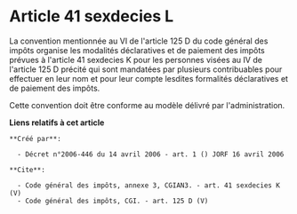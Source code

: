 # Article 41 sexdecies L

La convention mentionnée au VI de l'article 125 D du code général des impôts organise les modalités déclaratives et de
paiement des impôts prévues à l'article 41 sexdecies K pour les personnes visées au IV de l'article 125 D précité qui sont
mandatées par plusieurs contribuables pour effectuer en leur nom et pour leur compte lesdites formalités déclaratives et de
paiement des impôts. 

Cette convention doit être conforme au modèle délivré par l'administration.

**Liens relatifs à cet article**

	**Créé par**:

	  - Décret n°2006-446 du 14 avril 2006 - art. 1 () JORF 16 avril 2006

	**Cite**:

	  - Code général des impôts, annexe 3, CGIAN3. - art. 41 sexdecies K (V)
	  - Code général des impôts, CGI. - art. 125 D (V)
